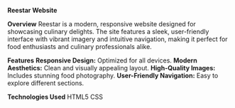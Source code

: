 **Reestar Website**

**Overview**
Reestar is a modern, responsive website designed for showcasing culinary delights. The site features a sleek, user-friendly interface with vibrant imagery and intuitive navigation, making it perfect for food enthusiasts and culinary professionals alike.

**Features**
**Responsive Design:** Optimized for all devices.
**Modern Aesthetics:** Clean and visually appealing layout.
**High-Quality Images:** Includes stunning food photography.
**User-Friendly Navigation:** Easy to explore different sections.

**Technologies Used**
HTML5
CSS
